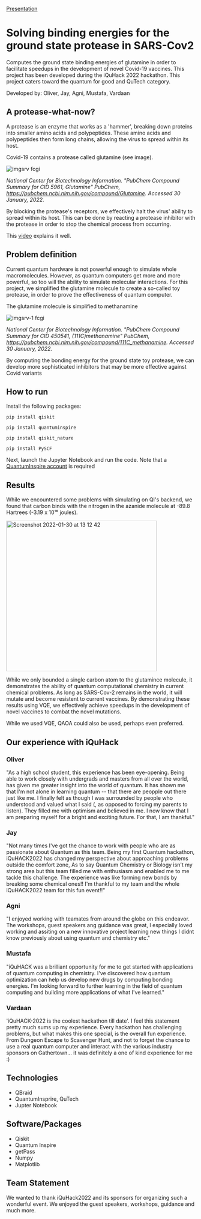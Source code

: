 [Presentation](https://docs.google.com/presentation/d/1nQ6jEULpBLEJL_xdE9jlFi61gCe786L6GbkFQqGCZh0/edit?usp=sharing)
# Solving binding energies for the ground state protease in SARS-Cov2
Computes the ground state binding energies of glutamine in order to facilitate speedups in the development of novel Covid-19 vaccines. This project has been developed during the iQuHack 2022 hackathon. This project caters toward the quantum for good and QuTech category.

Developed by: Oliver, Jay, Agni, Mustafa, Vardaan

## A protease-what-now?

A protease is an enzyme that works as a 'hammer', breaking down proteins into smaller amino acids and polypeptides. These amino acids and polypeptides then form long chains, allowing the virus to spread within its host.

Covid-19 contains a protease called glutamine (see image).

![imgsrv fcgi](https://user-images.githubusercontent.com/78431611/151695110-292973a7-323c-4388-aeaa-1ee40cb041fe.png)

*National Center for Biotechnology Information. "PubChem Compound Summary for CID 5961, Glutamine" PubChem, https://pubchem.ncbi.nlm.nih.gov/compound/Glutamine. Accessed 30 January, 2022.*

By blocking the protease's receptors, we effectively halt the virus' ability to spread within its host. This can be done by reacting a protease inhibitor with the protease in order to stop the chemical process from occurring.

This [video](https://www.youtube.com/watch?v=WBYOfqlC8hQ) explains it well.

## Problem definition

Current quantum hardware is not powerful enough to simulate whole macromolecules. However, as quantum computers get more and more powerful, so too will the ability to simulate molecular interactions. For this project, we simplified the glutamine molecule to create a so-called toy protease, in order to prove the effectiveness of quantum computer.

The glutamine molecule is simplified to methanamine

![imgsrv-1 fcgi](https://user-images.githubusercontent.com/78431611/151696812-1dba07fd-bac0-4957-9196-ea9fd54ca044.png)

*National Center for Biotechnology Information. "PubChem Compound Summary for CID 450541, (111C)methanamine" PubChem, https://pubchem.ncbi.nlm.nih.gov/compound/111C_methanamine. Accessed 30 January, 2022.*

By computing the bonding energy for the ground state toy protease, we can develop more sophisticated inhibitors that may be more effective against Covid variants

## How to run

Install the following packages:
```
pip install qiskit
```
```
pip install quantuminspire
```
```
pip install qiskit_nature
```
```
pip install PySCF
```
Next, launch the Jupyter Notebook and run the code. Note that a [QuantumInspire account](https://www.quantum-inspire.com/account/create/) is required

## Results

While we encountered some problems with simulating on QI's backend, we found that carbon binds with the nitrogen in the azanide molecule at -89.8 Hartrees (-3.19 x 10¹⁶ joules). 

<img width="401" alt="Screenshot 2022-01-30 at 13 12 42" src="https://user-images.githubusercontent.com/78431611/151699135-a6aa5433-7428-4715-a553-7bf01a1f7979.png">

While we only bounded a single carbon atom to the glutamince molecule, it demonstrates the ability of quantum computational chemistry in current chemical problems. As long as SARS-Cov-2 remains in the world, it will mutate and become resistent to current vaccines. By demonstrating these results using VQE, we effectively achieve speedups in the development of novel vaccines to combat the novel mutations.

While we used VQE, QAOA could also be used, perhaps even preferred.

## Our experience with iQuHack

### Oliver
"As a high school student, this experience has been eye-opening. Being able to work closely with undergrads and masters from all over the world, has given me greater insight into the world of quantum. It has shown me that I'm not alone in learning quantum -- that there are peopple out there just like me. I finally felt as though I was surrounded by people who understood and valued what I said (, as opposed to forcing my parents to listen). They filled me with optimism and believed in me. I now know that I am preparing myself for a bright and exciting future. For that, I am thankful."

### Jay
"Not many times I've got the chance to work with people who are as passionate about Quantum as this team. Being my first Quantum hackathon, iQuHACK2022 has changed my perspective about approaching problems outside the comfort zone, As to say Quantum Chemistry or Biology isn't my strong area but this team filled me with enthusiasm and enabled me to me tackle this challenge. The experience was like forming new bonds by breaking some chemical ones!! I'm thankful to my team and the whole iQuHACK2022 team for this fun event!!"

### Agni
"I enjoyed working with teamates from around the globe on this endeavor. The workshops, guest speakers ang guidance was great, I especially loved working and assiting on a new innovative project learning new things I didnt know previously about using quantum and chemistry etc."

### Mustafa
"iQuHACK was a brilliant opportunity for me to get started with applications of quantum computing in chemistry. I've discovered how quantum optimization can help us develop new drugs by computing bonding energies. I'm looking forward to further learning in the field of quantum computing and building more applications of what I've learned."

### Vardaan
'iQuHACK-2022 is the coolest hackathon till date'. I feel this statement pretty much sums up my experience. Every hackathon has challenging problems, but what makes this one special, is the overall fun experience. From Dungeon Escape to Scavenger Hunt, and not to forget the chance to use a real quantum computer and interact with the various industry sponsors on Gathertown... it was definitely a one of kind experience for me :)

## Technologies
- QBraid
- QuantumInsprire, QuTech
- Jupter Notebook

## Software/Packages
- Qiskit
- Quantum Inspire
- getPass
- Numpy
- Matplotlib

## Team Statement
We wanted to thank iQuHack2022 and its sponsors for organizing such a wonderful event. We enjoyed the guest speakers, workshops, guidance and much more.

